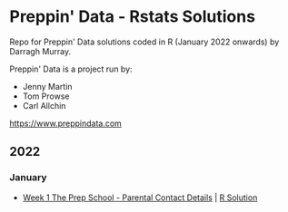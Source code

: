<h1>Preppin' Data - Rstats Solutions</h1>

Repo for Preppin' Data solutions coded in R (January 2022 onwards) by Darragh Murray.

Preppin' Data is a project run by:
<ul><li>Jenny Martin</li>
<li>Tom Prowse</li>
  <li>Carl Allchin</li>
</ul>

https://www.preppindata.com


<h2>2022</h2>

<h3>January</h3>
<ul>
  <li><a href="https://preppindata.blogspot.com/2022/01/2022-week-1-prep-school-parental.html">Week 1 The Prep School - Parental Contact Details</a> | <a href="https://github.com/dbmurray/preppin_data_rstats_chapter/blob/main/2022/2022.Wk1%20Parental%20Contact%20Details/2022.Wk%201%20Solution.R">R Solution</a></li>
  </ul>
